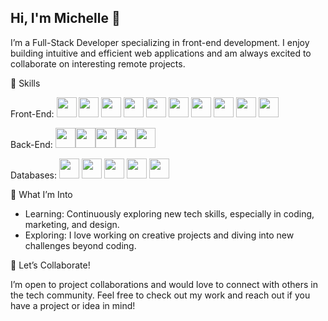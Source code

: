 ## Hi, I'm Michelle 👋

I’m a Full-Stack Developer specializing in front-end development. I enjoy building intuitive and efficient web applications and am always excited to collaborate on interesting remote projects.

🔧 Skills

Front-End: 
<img height="32" width="32" src="https://cdn.simpleicons.org/react" /> <img height="32" width="32" src="https://cdn.simpleicons.org/vue.js" /> <img height="32" width="32" src="https://cdn.simpleicons.org/remix" /> <img height="32" width="32" src="https://cdn.simpleicons.org/tailwindcss" /> <img height="32" width="32" src="https://cdn.simpleicons.org/bootstrap" /> <img height="32" width="32" src="https://cdn.simpleicons.org/jquery" /> <img height="32" width="32" src="https://cdn.simpleicons.org/html5" /> <img height="32" width="32" src="https://cdn.simpleicons.org/css3" /> <img height="32" width="32" src="https://cdn.simpleicons.org/javascript" /> <img height="32" width="32" src="https://cdn.simpleicons.org/typescript" />

Back-End: <img height="32" width="32" src="https://cdn.simpleicons.org/node.js" /><img height="32" width="32" src="https://cdn.simpleicons.org/.net" /><img height="32" width="32" src="https://cdn.simpleicons.org/go" /><img height="32" width="32" src="https://cdn.simpleicons.org/php" /><img height="32" width="32" src="https://cdn.simpleicons.org/laravel" />

Databases: <img height="32" width="32" src="https://cdn.simpleicons.org/postgresql" /> <img height="32" width="32" src="https://cdn.simpleicons.org/mysql" /> <img height="32" width="32" src="https://cdn.simpleicons.org/graphql" /> <img height="32" width="32" src="https://cdn.simpleicons.org/mongodb" />  <img height="32" width="32" src="https://cdn.simpleicons.org/supabase" />


🌟 What I’m Into

- Learning: Continuously exploring new tech skills, especially in coding, marketing, and design.
- Exploring: I love working on creative projects and diving into new challenges beyond coding.

🤝 Let’s Collaborate!

I’m open to project collaborations and would love to connect with others in the tech community. Feel free to check out my work and reach out if you have a project or idea in mind!
<!--
**mctn6/mctn6** is a ✨ _special_ ✨ repository because its `README.md` (this file) appears on your GitHub profile.

Here are some ideas to get you started:

- 🔭 I’m currently working on ...
- 🌱 I’m currently learning ...
- 👯 I’m looking to collaborate on ...
- 🤔 I’m looking for help with ...
- 💬 Ask me about ...
- 📫 How to reach me: ...
- 😄 Pronouns: ...
- ⚡ Fun fact: ...
-->
